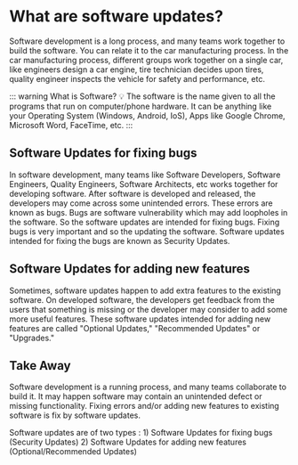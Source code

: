 # What are software updates?

Software development is a long process, and many teams work together to build
the software. You can relate it to the car manufacturing process. In the car
manufacturing process, different groups work together on a single car, like
engineers design a car engine, tire technician decides upon tires, quality
engineer inspects the vehicle for safety and performance, etc. 

::: warning What is Software?
:bulb:
The software is the name given to all the programs that run on computer/phone
hardware. It can be anything like your Operating System (Windows, Android,
IoS), Apps like Google Chrome, Microsoft Word, FaceTime, etc.
:::

## Software Updates for fixing bugs

In software development, many teams like Software Developers, Software
Engineers, Quality Engineers, Software Architects, etc works together for
developing software. After software is developed and released, the developers
may come across some unintended errors. These errors are known as bugs. Bugs
are software vulnerability which may add loopholes in the software. So the
software updates are intended for fixing bugs. Fixing bugs is very important
and so the updating the software. Software updates intended for fixing the bugs
are known as Security Updates.

<SoftwareUpdates-Security />

## Software Updates for adding new features 

Sometimes, software updates happen to add extra features to the existing
software. On developed software, the developers get feedback from the users
that something is missing or the developer may consider to add some more useful
features. These software updates intended for adding new features are called
"Optional Updates," "Recommended Updates" or "Upgrades."

<SoftwareUpdates-NewFeatures />

## Take Away

Software development is a running process, and many teams collaborate to build
it. It may happen software may contain an unintended defect or missing
functionality. Fixing errors and/or adding new features to existing software is
fix by software updates.

Software updates are of two types : 1) Software Updates for fixing bugs
(Security Updates) 2) Software Updates for adding new features
(Optional/Recommended Updates)

